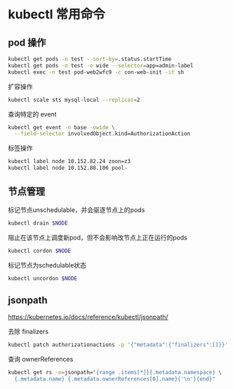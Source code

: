 # kubectl 常用命令

## pod 操作
```sh
kubectl get pods -n test --sort-by=.status.startTime
kubectl get pods -n test -o wide --selector=app=admin-label
kubectl exec -n test pod-web2wfc9 -c con-web-init -it sh
```

扩容操作
```sh
kubectl scale sts mysql-local --replicas=2
```

查询特定的 event
```sh
kubectl get event -n base -owide \
  --field-selector involvedObject.kind=AuthorizationAction
```

标签操作
```sh
kubectl label node 10.152.82.24 zoon=z3
kubectl label node 10.152.88.106 pool-
```

## 节点管理
标记节点unschedulable，并会驱逐节点上的pods
```sh
kubectl drain $NODE
```

阻止在该节点上调度新pod，但不会影响改节点上正在运行的pods
```sh
kubectl cordon $NODE
```

标记节点为schedulable状态
```sh
kubectl uncordon $NODE
```

## jsonpath
https://kubernetes.io/docs/reference/kubectl/jsonpath/

去除 finalizers
```sh
kubectl patch authorizationactions -p '{"metadata":{"finalizers":[]}}'
```

查询 ownerReferences
```sh
kubectl get rs -o=jsonpath="{range .items[*]}{.metadata.namespace} \
  {.metadata.name} {.metadata.ownerReferences[0].name}{'\n'}{end}"
```
